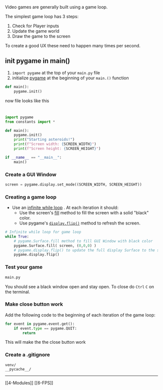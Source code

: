Video games are generally built using a game loop.

The simplest game loop has 3 steps:

1. Check for Player inputs
2. Update the game world
3. Draw the game to the screen

To create a good UX these need to happen many times per second.

## init pygame in main()
1. `import pygame` at the top of your `main.py` file
2. initialize [pygame](https://www.pygame.org/docs/ref/pygame.html#pygame.init) at the beginning of your `main.()` function 

``` python
def main():
	pygame.init()
```

now file looks like this
# 

``` python
import pygame
from constants import *

def main():
	pygame.init()
	print("Starting asteroids!")
	print(f"Screen width: {SCREEN_WIDTH}")
	print(f"Screen height: {SCREEN_HEIGHT}")

if __name__ == "__main__":
	main()
```

### Create a GUI Window

``` python
screen = pygame.display.set_mode((SCREEN_WIDTH, SCREEN_HEIGHT))
```

### Creating a game loop

- Use an [infinite while loop](https://realpython.com/python-while-loop/#infinite-loops) . At each iteration it should:
	- Use the screen's [fill](https://www.pygame.org/docs/ref/surface.html#pygame.Surface.fill) method to fill the screen with a solid "black" color.
	- Use pygame's [`display.flip()`](https://www.pygame.org/docs/ref/display.html#pygame.display.flip) method to refresh the screen.

``` python
# Infinite while loop for game loop
while True: 
	# pygame.Surface.fill method to fill GUI Window with black color
	pygame.Surface.fill( screen, (0,0,0) )
	# pygame.display.flip() to update the full display Surface to the screen
	pygame.display.flip()
```
### Test your game

``` python
main.py
```

You should see a black window open and stay open.
To close do `Ctrl` `C` on the terminal.

### Make close button work

Add the following code to the beginning of each iteration of the game loop:

``` python
for event in pygame.event.get():
    if event.type == pygame.QUIT:
        return
```

This will make the the close button work

### Create a .gitignore

``` 
venv/
__pycache__/
```

---
[[4-Modules]]
[[6-FPS]]
